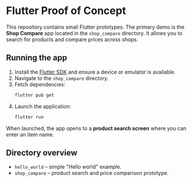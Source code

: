 # Flutter Proof of Concept

This repository contains small Flutter prototypes. The primary demo is the **Shop Compare** app located in the `shop_compare` directory. It allows you to search for products and compare prices across shops.

## Running the app

1. Install the [Flutter SDK](https://docs.flutter.dev/get-started/install) and ensure a device or emulator is available.
2. Navigate to the `shop_compare` directory.
3. Fetch dependencies:
   ```bash
   flutter pub get
   ```
4. Launch the application:
   ```bash
   flutter run
   ```

When launched, the app opens to a **product search screen** where you can enter an item name.

## Directory overview

- `hello_world` – simple "Hello world" example.
- `shop_compare` – product search and price comparison prototype.

